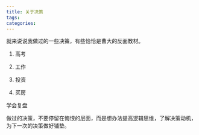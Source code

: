 ```yaml
---
title: 关于决策
tags:
categories:
---
```


就来说说我做过的一些决策，有些恰恰是曹大的反面教材。

1. 高考

2. 工作

3. 投资

4. 买房

学会复盘

做过的决策，不要停留在悔恨的层面，而是想办法提高逻辑思维，了解决策动机，为下一次的决策做好铺垫。
